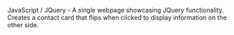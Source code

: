 JavaScript / JQuery - A single webpage showcasing JQuery functionality. Creates a contact card that flips when clicked to display information on the other side.
